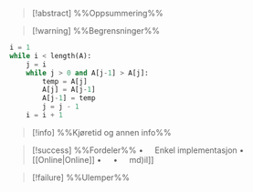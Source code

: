 
> [!abstract] %%Oppsummering%%
> 

> [!warning] %%Begrensninger%%

``` python
i = 1
while i < length(A):
    j = i
    while j > 0 and A[j-1] > A[j]:
        temp = A[j]
        A[j] = A[j-1]
        A[j-1] = temp
        j = j - 1
    i = i + 1
```

> [!info] %%Kjøretid og annen info%%

> [!success] %%Fordeler%%
> $\bullet\quad$ Enkel implementasjon
> $\bullet\quad$ [[Online|Online]]
> $\bullet\quad$ [](Online.md)$\bullet\quad$ [](På-stedet.md)md)il]]

> [!failure] %%Ulemper%%